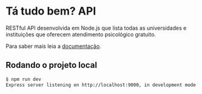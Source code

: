 # Tá tudo bem? API

RESTful API desenvolvida em Node.js que lista todas as universidades e instituições que oferecem atendimento psicológico gratuito. 

Para saber mais leia a [documentação](DOCS.md).

## Rodando o projeto local

```bash
$ npm run dev
Express server listening on http://localhost:9000, in development mode
```